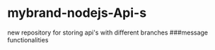 # mybrand-nodejs-Api-s
new repository for storing api's with different branches
###message functionalities